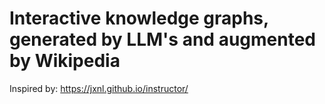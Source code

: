 # Interactive knowledge graphs, generated by LLM's and augmented by Wikipedia

Inspired by: https://jxnl.github.io/instructor/
